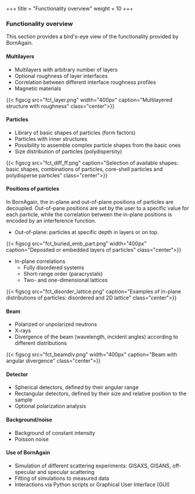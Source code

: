 +++
title = "Functionality overview"
weight = 10
+++

### Functionality overview

This section provides a bird's-eye view of the functionality provided by BornAgain.

#### Multilayers

* Multilayers with arbitrary number of layers
* Optional roughness of layer interfaces
* Correlation between different interface roughness profiles
* Magnetic materials

{{< figscg src="fct_layer.png" width="400px" caption="Multilayered structure with roughness" class="center">}}

#### Particles

* Library of basic shapes of particles (form factors)
* Particles with inner structures
* Possibility to assemble complex particle shapes from the basic ones
* Size distribution of particles (polydispersity)

{{< figscg src="fct_diff_ff.png" caption="Selection of available shapes: basic shapes, combinations of particles, core-shell particles and polydisperse particles" class="center">}}

#### Positions of particles

In BornAgain, the in-plane and out-of-plane positions of particles are decoupled. Out-of-pane positions are set by the user to a specific value for each particle, while the correlation between the in-plane positions is encoded by an interference function. 

* Out-of-plane: particles at specific depth in layers or on top.

{{< figscg src="fct_buried_emb_part.png" width="400px" caption="Deposited or embedded layers of particles" class="center">}}

* In-plane correlations
  * Fully disordered systems
  * Short-range order (paracrystals)
  * Two- and one-dimensional lattices

{{< figscg src="fct_disorder_lattice.png" caption="Examples of in-plane distributions of particles: disordered and 2D lattice" class="center">}}

#### Beam

* Polarized or unpolarized neutrons
* X-rays
* Divergence of the beam (wavelength, incident angles) according to different distributions

{{< figscg src="fct_beamdiv.png" width="400px" caption="Beam with angular divergence" class="center">}}

#### Detector

* Spherical detectors, defined by their angular range
* Rectangular detectors, defined by their size and relative position to the sample
* Optional polarization analysis

#### Background/noise

* Background of constant intensity
* Poisson noise

#### Use of BornAgain

* Simulation of different scattering experiments: GISAXS, GISANS, off-specular and specular scattering
* Fitting of simulations to measured data
* Interactions via Python scripts or Graphical User Interface (GUI)

